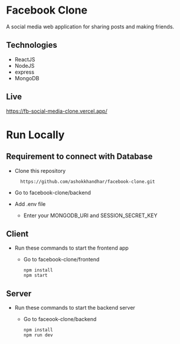 # Facebook Clone

A social media web application for sharing posts and making friends.

## Technologies

- ReactJS
- NodeJS
- express
- MongoDB

## Live

https://fb-social-media-clone.vercel.app/

# Run Locally

## Requirement to connect with Database
* Clone this repository

        https://github.com/ashokkhandhar/facebook-clone.git

* Go to facebook-clone/backend
* Add .env file
  * Enter your MONGODB_URI and SESSION_SECRET_KEY

## Client
* Run these commands to start the frontend app
  * Go to facebook-clone/frontend
  
        npm install
        npm start
    
## Server
* Run these commands to start the backend server
  * Go to faceook-clone/backend

        npm install
        npm run dev
